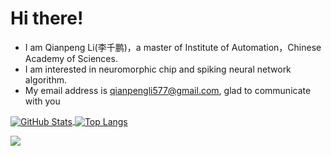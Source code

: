 # Hi there!

- I am Qianpeng Li(李千鹏)，a master of Institute of Automation，Chinese Academy of Sciences.
- I am interested in neuromorphic chip and spiking neural network algorithm.
- My email address is qianpengli577@gmail.com, glad to communicate with you


<a href="https://github.com/QianpengLi577">
  <img align="center" alt="GitHub Stats"
  src="https://github-readme-stats.vercel.app/api?username=QianpengLi577&show_icons=true&include_all_commits=true&theme=radical" />
</a>


<a href="https://github.com/QianpengLi577">
  <img align="center" alt="Top Langs"
  src="https://github-readme-stats.vercel.app/api/top-langs/?username=QianpengLi577&layout=compact&count_private=true&theme=radical" />
</a>

![](https://github-profile-summary-cards.vercel.app/api/cards/profile-details?username=QianpengLi577&count_private=true&include_all_commits=true)
